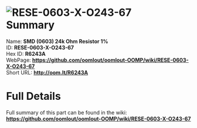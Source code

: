 
![RESE-0603-X-O243-67](https://github.com/oomlout/oomlout-OOMP/blob/master/parts/RESE-0603-X-O243-67/RESE-0603-X-O243-67_420.jpg)   
Summary
=================
  
Name: __SMD (0603) 24k Ohm Resistor 1%__    
ID: __RESE-0603-X-O243-67__   
Hex ID: __R6243A__   
WebPage: __https://github.com/oomlout/oomlout-OOMP/wiki/RESE-0603-X-O243-67__   
Short URL: __http://oom.lt/R6243A__   

Full Details
==========================
Full summary of this part can be found in the wiki:   
__https://github.com/oomlout/oomlout-OOMP/wiki/RESE-0603-X-O243-67__    

